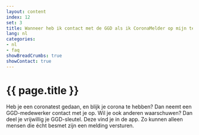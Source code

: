 ```yaml
---
layout: content
index: 12
set: 3
title: Wanneer heb ik contact met de GGD als ik CoronaMelder op mijn telefoon heb?
lang: nl
categories:
- nl
- faq
showBreadCrumbs: true
showContact: true
---
```


# {{ page.title }}

Heb je een coronatest gedaan, en blijk je corona te hebben? Dan neemt een GGD-medewerker contact met je op.
Wil je ook anderen waarschuwen? Dan deel je vrijwillig je GGD-sleutel. Deze vind je in de app. Zo kunnen alleen mensen die écht besmet zijn een melding versturen.
 